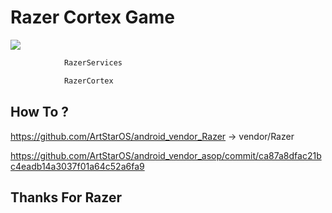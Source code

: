 # Razer Cortex Game

<img src="https://raw.githubusercontent.com/ArtStarOS/android_vendor_Razer/Q/cortex.png">

```bash
            RazerServices
```
```bash
            RazerCortex
```

## How To ?

https://github.com/ArtStarOS/android_vendor_Razer -> vendor/Razer

https://github.com/ArtStarOS/android_vendor_asop/commit/ca87a8dfac21bc4eadb14a3037f01a64c52a6fa9

## Thanks For Razer 
